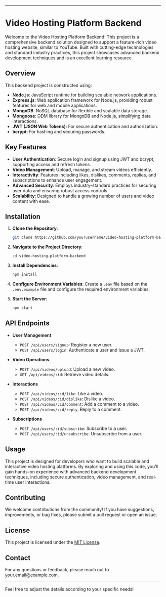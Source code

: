 
---

# **Video Hosting Platform Backend**

Welcome to the Video Hosting Platform Backend! This project is a comprehensive backend solution designed to support a feature-rich video hosting website, similar to YouTube. Built with cutting-edge technologies and standard industry practices, this project showcases advanced backend development techniques and is an excellent learning resource.

## **Overview**

This backend project is constructed using:

- **Node.js**: JavaScript runtime for building scalable network applications.
- **Express.js**: Web application framework for Node.js, providing robust features for web and mobile applications.
- **MongoDB**: NoSQL database for flexible and scalable data storage.
- **Mongoose**: ODM library for MongoDB and Node.js, simplifying data interactions.
- **JWT (JSON Web Tokens)**: For secure authentication and authorization.
- **bcrypt**: For hashing and securing passwords.

## **Key Features**

- **User Authentication**: Secure login and signup using JWT and bcrypt, supporting access and refresh tokens.
- **Video Management**: Upload, manage, and stream videos efficiently.
- **Interactivity**: Features including likes, dislikes, comments, replies, and subscriptions to enhance user engagement.
- **Advanced Security**: Employs industry-standard practices for securing user data and ensuring robust access controls.
- **Scalability**: Designed to handle a growing number of users and video content with ease.

## **Installation**

1. **Clone the Repository**:

    ```bash
    git clone https://github.com/yourusername/video-hosting-platform-backend.git
    ```

2. **Navigate to the Project Directory**:

    ```bash
    cd video-hosting-platform-backend
    ```

3. **Install Dependencies**:

    ```bash
    npm install
    ```

4. **Configure Environment Variables**: Create a `.env` file based on the `.env.example` file and configure the required environment variables.

5. **Start the Server**:

    ```bash
    npm start
    ```

## **API Endpoints**

- **User Management**
  - `POST /api/users/signup`: Register a new user.
  - `POST /api/users/login`: Authenticate a user and issue a JWT.

- **Video Operations**
  - `POST /api/videos/upload`: Upload a new video.
  - `GET /api/videos/:id`: Retrieve video details.

- **Interactions**
  - `POST /api/videos/:id/like`: Like a video.
  - `POST /api/videos/:id/dislike`: Dislike a video.
  - `POST /api/videos/:id/comment`: Add a comment to a video.
  - `POST /api/videos/:id/reply`: Reply to a comment.

- **Subscriptions**
  - `POST /api/users/:id/subscribe`: Subscribe to a user.
  - `POST /api/users/:id/unsubscribe`: Unsubscribe from a user.

## **Usage**

This project is designed for developers who want to build scalable and interactive video hosting platforms. By exploring and using this code, you'll gain hands-on experience with advanced backend development techniques, including secure authentication, video management, and real-time user interactions.

## **Contributing**

We welcome contributions from the community! If you have suggestions, improvements, or bug fixes, please submit a pull request or open an issue.

## **License**

This project is licensed under the [MIT License](LICENSE).

## **Contact**

For any questions or feedback, please reach out to [your.email@example.com](mailto:your.email@example.com).

---

Feel free to adjust the details according to your specific needs!
